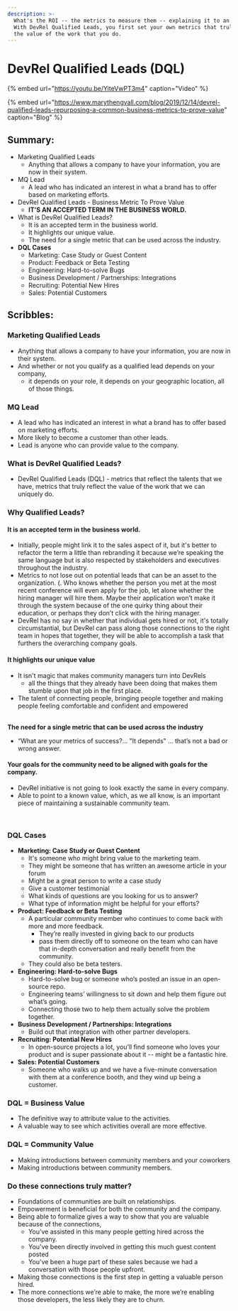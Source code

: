```yaml
---
description: >-
  What's the ROI -- the metrics to measure them -- explaining it to an employee.
  With DevRel Qualified Leads, you first set your own metrics that truly reflect
  the value of the work that you do.
---
```


# DevRel Qualified Leads \(DQL\)

{% embed url="https://youtu.be/YiteVwPT3m4" caption="Video" %}

{% embed url="https://www.marythengvall.com/blog/2019/12/14/devrel-qualified-leads-repurposing-a-common-business-metrics-to-prove-value" caption="Blog" %}

## Summary:

* Marketing Qualified Leads
  * Anything that allows a company to have your information, you are now in their system.
* MQ Lead
  * A lead who has indicated an interest in what a brand has to offer based on marketing efforts. 
* DevRel Qualified Leads - Business Metric To Prove Value
  * **IT’S AN ACCEPTED TERM IN THE BUSINESS WORLD.**
* What is DevRel Qualified Leads? 
  * It is an accepted term in the business world.
  * It highlights our unique value.
  * The need for a single metric that can be used across the industry.
* **DQL Cases**
  * Marketing: Case Study or Guest Content
  * Product: Feedback or Beta Testing
  * Engineering: Hard-to-solve Bugs
  * Business Development / Partnerships: Integrations
  * Recruiting: Potential New Hires
  * Sales: Potential Customers

## Scribbles: 

### Marketing Qualified Leads

* Anything that allows a company to have your information, you are now in their system.
* And whether or not you qualify as a qualified lead depends on your company, 
  * it depends on your role, it depends on your geographic location, all of those things.

### MQ Lead

* A lead who has indicated an interest in what a brand has to offer based on marketing efforts. 
* More likely to become a customer than other leads. 
* Lead is anyone who can provide value to the company.

### What is DevRel Qualified Leads? 

* DevRel Qualified Leads \(DQL\) - metrics that reflect the talents that we have, metrics that truly reflect the value of the work that we can uniquely do.

### Why Qualified Leads? 

#### It is an accepted term in the business world.

* Initially, people might link it to the sales aspect of it, but it's better to refactor the term a little than rebranding it because we’re speaking the same language but is also respected by stakeholders and executives throughout the industry. 
* Metrics to not lose out on potential leads that can be an asset to the organization. \(. Who knows whether the person you met at the most recent conference will even apply for the job, let alone whether the hiring manager will hire them. Maybe their application won’t make it through the system because of the one quirky thing about their education, or perhaps they don’t click with the hiring manager. 
* DevRel has no say in whether that individual gets hired or not, it's totally circumstantial, but DevRel can pass along those connections to the right team in hopes that together, they will be able to accomplish a task that furthers the overarching company goals.



#### It highlights our unique value

* It isn't magic that makes community managers turn into DevRels
  * all the things that they already have been doing that makes them stumble upon that job in the first place.
* The talent of connecting people, bringing people together and making people feeling comfortable and confident and empowered

‌  
**The need for a single metric that can be used across the industry**

* “What are your metrics of success?... "It depends" ... that’s not a bad or wrong answer.

#### Your goals for the community need to be aligned with goals for the company.

* DevRel initiative is not going to look exactly the same in every company.
* Able to point to a known value, which, as we all know, is an important piece of maintaining a sustainable community team.

‌

### DQL Cases

* **Marketing: Case Study or Guest Content**
  * It's someone who might bring value to the marketing team.
  * They might be someone that has written an awesome article in your forum
  * Might be a great person to write a case study
  *  Give a customer testimonial
  *  What kinds of questions are you looking for us to answer?
  * What type of information might be helpful for your efforts?
* **Product: Feedback or Beta Testing**
  * A particular community member who continues to come back with more and more feedback.
    * They’re really invested in giving back to our products
    * pass them directly off to someone on the team who can have that in-depth conversation and really benefit from the community.
  * They could also be beta testers.
* **Engineering: Hard-to-solve Bugs**
  *  Hard-to-solve bug or someone who’s posted an issue in an open-source repo.
    * Engineering teams’ willingness to sit down and help them figure out what’s going.
  * Connecting those two to help them actually solve the problem together.
* **Business Development / Partnerships: Integrations**
  *  Build out that integration with other partner developers.
* **Recruiting: Potential New Hires**
  * In open-source projects a lot, you’ll find someone who loves your product and is super passionate about it -- might be a fantastic hire. 
* **Sales: Potential Customers**
  * Someone who walks up and we have a five-minute conversation with them at a conference booth, and they wind up being a customer.

### DQL = Business Value

* The definitive way to attribute value to the activities.
* A valuable way to see which activities overall are more effective.

### DQL = Community Value

* Making introductions between community members and your coworkers
* Making introductions between community members.

### Do these connections truly matter?

* Foundations of communities are built on relationships.
* Empowerment is beneficial for both the community and the company.
* Being able to formalize gives a way to show that you are valuable because of the connections, 
  * You’ve assisted in this many people getting hired across the company. 
  * You've been directly involved in getting this much guest content posted
  * You've been a huge part of these sales because we had a conversation with those people upfront. 
* Making those connections is the first step in getting a valuable person hired.
* The more connections we’re able to make, the more we’re enabling those developers, the less likely they are to churn. 

